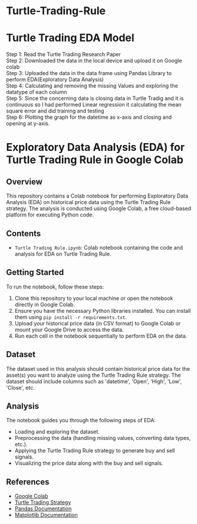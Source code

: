 # Turtle-Trading-Rule
# Turtle Trading EDA Model
Step 1: Read the Turtle Trading Research Paper <br>
Step 2: Downloaded the data in the local device and upload it on Google colab<br>
Step 3: Uploaded the data in the data frame using Pandas Library to perform EDA(Exploratory Data Analysis)<br>
Step 4: Calculating and removing the missing Values and exploring the datatype of each column<br>
Step 5: Since the concerning data is closing data in Turtle Tradig and it is continuous so I had performed Linear regression it calculating the mean square error and did training and testing <br>
Step 6: Plotting the graph for the datetime as x-axis and closing and opening at y-axis.
# Exploratory Data Analysis (EDA) for Turtle Trading Rule in Google Colab

## Overview
This repository contains a Colab notebook for performing Exploratory Data Analysis (EDA) on historical price data using the Turtle Trading Rule strategy. The analysis is conducted using Google Colab, a free cloud-based platform for executing Python code.

## Contents
- `Turtle Trading Rule.ipynb`: Colab notebook containing the code and analysis for EDA on Turtle Trading Rule.

## Getting Started
To run the notebook, follow these steps:
1. Clone this repository to your local machine or open the notebook directly in Google Colab.
2. Ensure you have the necessary Python libraries installed. You can install them using `pip install -r requirements.txt`.
3. Upload your historical price data (in CSV format) to Google Colab or mount your Google Drive to access the data.
4. Run each cell in the notebook sequentially to perform EDA on the data.

## Dataset
The dataset used in this analysis should contain historical price data for the asset(s) you want to analyze using the Turtle Trading Rule strategy. The dataset should include columns such as 'datetime', 'Open', 'High', 'Low', 'Close', etc.

## Analysis
The notebook guides you through the following steps of EDA:
- Loading and exploring the dataset.
- Preprocessing the data (handling missing values, converting data types, etc.).
- Applying the Turtle Trading Rule strategy to generate buy and sell signals.
- Visualizing the price data along with the buy and sell signals.

## References
- [Google Colab](https://colab.research.google.com/)
- [Turtle Trading Strategy](https://en.wikipedia.org/wiki/Turtle_trading)
- [Pandas Documentation](https://pandas.pydata.org/docs/)
- [Matplotlib Documentation](https://matplotlib.org/)


